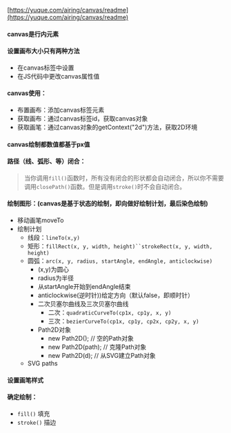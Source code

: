 [https://yuque.com/airing/canvas/readme](https://yuque.com/airing/canvas/readme)

#### canvas是行内元素

#### 设置画布大小只有两种方法
+ 在canvas标签中设置
+ 在JS代码中更改canvas属性值

#### canvas使用：
+ 布置画布：添加canvas标签元素
+ 获取画布：通过canvas标签id，获取canvas对象
+ 获取画笔：通过canvas对象的getContext("2d")方法，获取2D环境

#### canvas绘制都数值都基于px值

#### 路径（线、弧形、等）闭合：
> 当你调用`fill()`函数时，所有没有闭合的形状都会自动闭合，所以你不需要调用`closePath()`函数。但是调用`stroke()`时不会自动闭合。

#### 绘制图形：(canvas是基于状态的绘制，即向做好绘制计划，最后染色绘制)
+ 移动画笔moveTo
+ 绘制计划
   + 线段：`lineTo(x,y)`
   + 矩形：`fillRect(x, y, width, height)``strokeRect(x, y, width, height)`
   + 圆弧：`arc(x, y, radius, startAngle, endAngle, anticlockwise)`
     + (x,y)为圆心
     + radius为半径
     + 从startAngle开始到endAngle结束
     + anticlockwise(逆时针))给定方向（默认false，即顺时针）
     + 二次贝塞尔曲线及三次贝塞尔曲线
       + 二次：`quadraticCurveTo(cp1x, cp1y, x, y)`
       + 三次：`bezierCurveTo(cp1x, cp1y, cp2x, cp2y, x, y)`
     + Path2D对象
        + new Path2D();     // 空的Path对象
        + new Path2D(path); // 克隆Path对象
        + new Path2D(d);    // 从SVG建立Path对象
   + SVG paths

#### 设置画笔样式
#### 确定绘制：
+ `fill()` 填充
+ `stroke()` 描边
